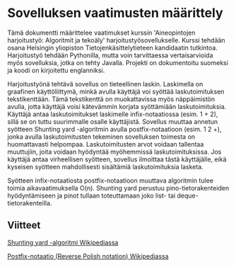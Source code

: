 # Sovelluksen vaatimusten määrittely

Tämä dokumentti määrittelee vaatimukset kurssin 'Aineopintojen harjoitustyö: Algoritmit ja tekoäly' harjoitustyösovellukselle. Kurssi tehdään osana Helsingin yliopiston Tietojenkäsittelytieteen kandidaatin tutkintoa. Harjoitustyö tehdään Pythonilla, mutta voin tarvittaessa vertaisarvioida myös sovelluksia, jotka on tehty Javalla. Projekti on dokumentoitu suomeksi ja koodi on kirjoitettu englanniksi.

Harjoitustyönä tehtävä sovellus on tieteellinen laskin. Laskimella on graafinen käyttöliittymä, minkä avulla käyttäjä voi syöttää laskutoimituksen tekstikenttään. Tämä tekstikenttä on muokattavissa myös näppäimistön avulla, jotta käyttäjä voisi kätevämmin korjata syöttämiään laskutoimituksia. Käyttäjä antaa laskutoimitukset laskimelle infix-notaatiossa (esim. 1 + 2), sillä se on tuttu suurimmalle osalle käyttäjistä. Sovellus muuttaa annetun syötteen Shunting yard -algoritmin avulla postfix-notaatioon (esim. 1 2 +), jonka avulla laskutoimitusten tekeminen sovelluksen toimesta on huomattavasti helpompaa. Laskutoimitusten arvot voidaan tallentaa muuttujiin, joita voidaan hyödyntää myöhemmissä laskutoimituksissa. Jos käyttäjä antaa virheellisen syötteen, sovellus ilmoittaa tästä käyttäjälle, eikä kyseisen syötteen mahdollisesti sisältämiä laskutoimituksia lasketa.

Syötteen infix-notaatiosta postfix-notaatioon muuttava algoritmin tulee toimia aikavaatimuksella O(n). Shunting yard perustuu pino-tietorakenteiden hyödyntämiseen ja pinot tullaan toteuttamaan joko list- tai deque-tietorakenteilla.

## Viitteet

[Shunting yard -algoritmi Wikipediassa](https://en.wikipedia.org/wiki/Shunting_yard_algorithm)

[Postfix-notaatio (Reverse Polish notation) Wikipediassa](https://en.wikipedia.org/wiki/Reverse_Polish_notation)